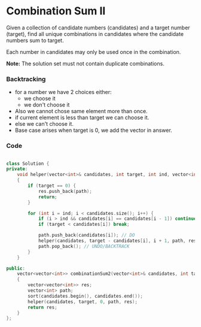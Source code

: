 # Combination Sum II

Given a collection of candidate numbers (candidates) and a target number (target), find all unique combinations in candidates where the candidate numbers sum to target.

Each number in candidates may only be used once in the combination.

**Note:** The solution set must not contain duplicate combinations.

### Backtracking

-   for a number we have 2 choices either:
    -   we choose it
    -   we don't choose it
-   Also we cannot chose same element more than once.
-   if current element is less than target we can choose it.
-   else we can't choose it.
-   Base case arises when target is 0, we add the vector in answer.

### Code

```cpp

class Solution {
private:
    void helper(vector<int>& candidates, int target, int ind, vector<int>& path, vector<vector<int>>& res)
    {
        if (target == 0) {
            res.push_back(path);
            return;
        }

        for (int i = ind; i < candidates.size(); i++) {
            if (i > ind && candidates[i] == candidates[i - 1]) continue; // To Avoid Duplicates
            if (target < candidates[i]) break;

            path.push_back(candidates[i]); // DO
            helper(candidates, target - candidates[i], i + 1, path, res); // RECUR
            path.pop_back(); // UNDO/BACKTRACK
        }
    }

public:
    vector<vector<int>> combinationSum2(vector<int>& candidates, int target)
    {
        vector<vector<int>> res;
        vector<int> path;
        sort(candidates.begin(), candidates.end());
        helper(candidates, target, 0, path, res);
        return res;
    }
};
```
